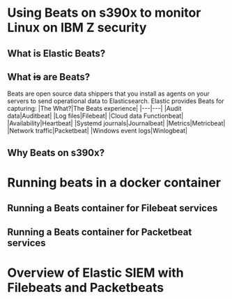 # Using Beats on s390x to monitor Linux on IBM Z security

## What is Elastic Beats?

## What ~~is~~ are Beats?

Beats are open source data shippers that you install as agents on your servers to send operational data to Elasticsearch. 
Elastic provides Beats for capturing:
|The What?|The Beats experience|
|---|---|
|Audit data|Auditbeat|
|Log files|Filebeat|
|Cloud data Functionbeat|
|Availability|Heartbeat|
|Systemd journals|Journalbeat|
|Metrics|Metricbeat|
|Network traffic|Packetbeat|
|Windows event logs|Winlogbeat|

## Why Beats on s390x?



# Running beats in a docker container

## Running a Beats container for Filebeat services

## Running a Beats container for Packetbeat services

# Overview of Elastic SIEM with Filebeats and Packetbeats
